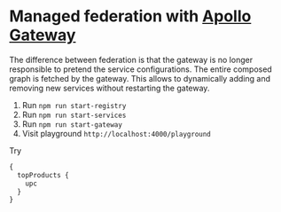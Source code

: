 # Managed federation with [Apollo Gateway](https://github.com/apollographql/federation)

The difference between federation is that the gateway is no longer responsible to pretend the service configurations. The entire composed graph is fetched by the gateway. This allows to dynamically adding and removing new services without restarting the gateway.

1. Run `npm run start-registry`
2. Run `npm run start-services`
3. Run `npm run start-gateway`
4. Visit playground `http://localhost:4000/playground`

Try

```graphql
{
  topProducts {
    upc
  }
}
```
